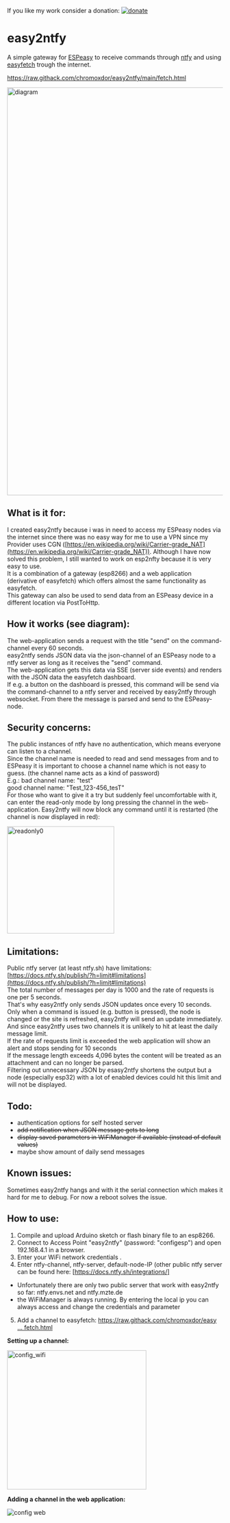 If you like my work consider a donation: [![donate](https://img.shields.io/badge/donate-ko--fi-orange)](https://ko-fi.com/chromoxdor)

# easy2ntfy

A simple gateway for [ESPeasy](https://github.com/letscontrolit/ESPEasy) to receive commands through [ntfy](https://ntfy.sh/) and using [easyfetch](https://github.com/chromoxdor/easyfetch) trough the internet.

https://raw.githack.com/chromoxdor/easy2ntfy/main/fetch.html



<img width="952" alt="diagram" src="https://user-images.githubusercontent.com/33860956/224155251-bb047688-a6d8-4dc8-9ce0-833650998d95.png">


## **What is it for:**

I created easy2ntfy because i was in need to access my ESPeasy nodes via the internet since there was no easy way for me to use a VPN since my Provider uses CGN ([https://en.wikipedia.org/wiki/Carrier-grade_NAT](https://en.wikipedia.org/wiki/Carrier-grade_NAT)). Although I have now solved this problem, I still wanted to work on esp2nfty because it is very easy to use.  
It is a combination of a gateway (esp8266) and a web application (derivative of easyfetch) which offers almost the same functionality as easyfetch.  
This gateway can also be used to send data from an ESPeasy device in a different location via PostToHttp.  

## **How it works (see diagram):**

The web-application sends a request with the title "send" on the command-channel every 60 seconds.  
easy2ntfy sends JSON data via the json-channel of an ESPeasy node to a ntfy server as long as it receives the "send" command.  
The web-application gets this data via SSE (server side events) and renders with the JSON data the easyfetch dashboard.  
If e.g. a button on the dashboard is pressed, this command will be send via the command-channel to a ntfy server and received by easy2ntfy through  
websocket. From there the message is parsed and send to the ESPeasy-node.  
 

## **Security concerns:**

The public instances of ntfy have no authentication, which means everyone can listen to a channel.  
Since the channel name is needed to read and send messages from and to ESPeasy it is important to choose a channel name which is not easy to guess. (the channel name acts as a kind of password)  
E.g.: bad channel name: "test"  
good channel name: "Test_123-456_tesT"  
For those who want to give it a try but suddenly feel uncomfortable with it, can enter the read-only mode by long pressing the channel in the web-application. Easy2ntfy will now block any command until it is restarted (the channel is now displayed in red):

<img width="250" alt="readonly0" src="https://user-images.githubusercontent.com/33860956/224155545-500d587c-1db5-42c7-95f4-aa1cc09ec0d2.png">


## **Limitations:**

Public ntfy server (at least ntfy.sh) have limitations: [https://docs.ntfy.sh/publish/?h=limit#limitations](https://docs.ntfy.sh/publish/?h=limit#limitations)  
The total number of messages per day is 1000 and the rate of requests is one per 5 seconds.  
That's why easy2ntfy only sends JSON updates once every 10 seconds.  
Only when a command is issued (e.g. button is pressed), the node is changed or the site is refreshed, easy2ntfy will send an update immediately.  
And since easy2ntfy uses two channels it is unlikely to hit at least the daily message limit.  
If the rate of requests limit is exceeded the web application will show an alert and stops sending for 10 seconds  
If the message length exceeds 4,096 bytes the content will be treated as an attachment and can no longer be parsed.  
Filtering out unnecessary JSON by esasy2ntfy shortens the output but a node (especially esp32) with a lot of enabled devices could hit this limit and will not be displayed.  
  
  
## **Todo:**


- authentication options for self hosted server  
- ~~add notification when JSON message gets to long~~  
- ~~display saved parameters in WiFiManager if available (instead of default values)~~
- maybe show amount of daily send messages  
  
  

## **Known issues:**

  
Sometimes easy2ntfy hangs and with it the serial connection which makes it hard for me to debug. For now a reboot solves the issue.  


## **How to use:**

1. Compile and upload Arduino sketch or flash binary file to an esp8266.  
2. Connect to Access Point "easy2ntfy" (password: "configesp") and open 192.168.4.1 in a browser.  
3. Enter your WiFi network credentials .  
4. Enter ntfy-channel, ntfy-server, default-node-IP (other public ntfy server can be found here: [https://docs.ntfy.sh/integrations/] 
 - Unfortunately there are only two public server that work with easy2ntfy so far: ntfy.envs.net	and ntfy.mzte.de
 - the WiFiManager is always running. By entering the local ip you can always access and change the credentials and parameter
5. Add a channel to easyfetch: [https://raw.githack.com/chromoxdor/easy ... fetch.html](https://raw.githack.com/chromoxdor/easy2ntfy/main/fetch.html)  
  
**Setting up a channel:**


<img width="325" alt="config_wifi" src="https://user-images.githubusercontent.com/33860956/224155821-10224a8e-aa1e-441b-b980-1a5fa1b5f7a3.png">

**Adding a channel in the web application:**

![config web](https://user-images.githubusercontent.com/33860956/224155843-41506f23-23c0-45be-bc61-223ff99cbbe0.gif)


